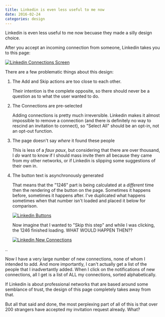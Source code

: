 ```yaml
---
title: Linkedin is even less useful to me now
date: 2016-02-24
categories: design
---
```


Linkedin is even less useful to me now becuase they made
a silly design choice.

After you accept an incoming connection from someone,
Linkedin takes you to this page:

[![Linkedin Connections Screen](/images/linkedin-pick-up-where-you-left-off.png)](/images/linkedin-pick-up-where-you-left-off.png)

There are a few problematic things about this design:

1. The Add and Skip actions are too close to each other.

    Their intention is the complete opposite, so there should
never be a question as to what the user wanted to do.
1. The Connections are pre-selected

    Adding connections is pretty much irreversible. Linkedin makes
it almost impossible to remove a connection (and there is
definitely no way to rescind an invitation to connect),
so "Select All" should be an opt-in, not an opt-out function.
1. The page doesn't say _where_ it found these people

    This is less of a _faux paux_, but considering
that there are over thousand, I _do_ want to know if I should mass invite
them all because they came from my other networks, or if Linkedin
is slipping some suggestions of their own in.
1. The button text is asynchronously generated

    That means that the "1246" part is being
calculated at a _different_ time then the rendering of the button
on the page. Sometimes it happens before, sometimes it happens after.
I've duplicated what happens sometimes when that number isn't loaded
and placed it below for comparison.

    [![Linkedin Buttons](/images/linkedin-button-loading.png)](/images/linkedin-button-loading.png)

    Now imagine that I wanted to
    "Skip this step" and while I was clicking, the 1246 finished loading.
    WHAT WOULD HAPPEN THEN??


    [![Linkedin New Connections](/images/linkedin-new-connections.png)](/images/linkedin-new-connections.png)


..


Now I have a very large number of new connections, none of whom I intended to
add. And more importantly, I can't actually get a list of the people that
I inadvertantly added. When I click on the notifications of new connections, all
I get is a list of ALL my connections, sorted alphabetically.

If Linkedin is about professional networks that are based around some semblance
of trust, the design of this page completely takes away from that.

But all that said and done, the most perplexing part of all of this is that
over 200 strangers have accepted my invitation request already. What?
